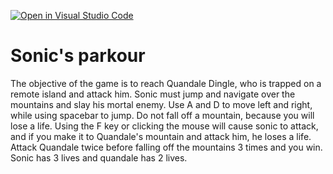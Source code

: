 [![Open in Visual Studio Code](https://classroom.github.com/assets/open-in-vscode-c66648af7eb3fe8bc4f294546bfd86ef473780cde1dea487d3c4ff354943c9ae.svg)](https://classroom.github.com/online_ide?assignment_repo_id=7919261&assignment_repo_type=AssignmentRepo)
# Sonic's parkour

The objective of the game is to reach Quandale Dingle, who is trapped on a remote island and attack him. Sonic must jump and navigate over the mountains and slay his mortal enemy. Use A and D to move left and right, while using spacebar to jump. Do not fall off a mountain, because you will lose a life. Using the F key or clicking the mouse will cause sonic to attack, and if you make it to Quandale's mountain and attack him, he loses a life. Attack Quandale twice before falling off the mountains 3 times and you win. Sonic has 3 lives and quandale has 2 lives.
